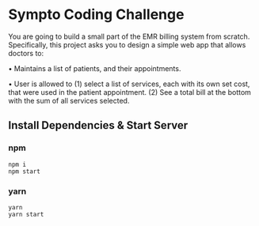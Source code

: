 # Sympto Coding Challenge

You are going to build a small part of the EMR billing system from scratch. Specifically, this project asks you to design a simple web app that allows doctors to:

• Maintains a list of patients, and their appointments.

• User is allowed to (1) select a list of services, each with its own set cost, that were used in the patient appointment. (2) See a total bill at the bottom with the sum of all services selected.


## Install Dependencies & Start Server
### npm
```
npm i
npm start
```
### yarn
```
yarn
yarn start
```
